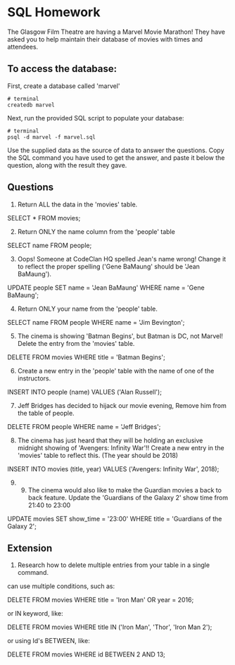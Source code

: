 # SQL Homework

The Glasgow Film Theatre are having a Marvel Movie Marathon! They have asked you to help maintain their database of movies with times and attendees.

## To access the database:

First, create a database called 'marvel'
```
# terminal
createdb marvel
```

Next, run the provided SQL script to populate your database:
```
# terminal
psql -d marvel -f marvel.sql
```

Use the supplied data as the source of data to answer the questions.  Copy the SQL command you have used to get the answer, and paste it below the question, along with the result they gave.

## Questions

1. Return ALL the data in the 'movies' table.

  SELECT * FROM movies;

2. Return ONLY the name column from the 'people' table

  SELECT name FROM people;

3. Oops! Someone at CodeClan HQ spelled Jean's name wrong! Change it to reflect the proper spelling ('Gene BaMaung' should be 'Jean BaMaung').

  UPDATE people SET name = 'Jean BaMaung' WHERE name = 'Gene BaMaung';

4. Return ONLY your name from the 'people' table.

  SELECT name FROM people WHERE name = 'Jim Bevington';

5. The cinema is showing 'Batman Begins', but Batman is DC, not Marvel! Delete the entry from the 'movies' table.

  DELETE FROM movies WHERE title = 'Batman Begins';

6. Create a new entry in the 'people' table with the name of one of the instructors.

  INSERT INTO people (name) VALUES ('Alan Russell');

7. Jeff Bridges has decided to hijack our movie evening, Remove him from the table of people.

  DELETE FROM people WHERE name = 'Jeff Bridges';

8. The cinema has just heard that they will be holding an exclusive midnight showing of 'Avengers: Infinity War'!! Create a new entry in the 'movies' table to reflect this. (The year should be 2018)

  INSERT INTO movies (title, year) VALUES ('Avengers: Infinity War', 2018);

9. 9. The cinema would also like to make the Guardian movies a back to back feature. Update the 'Guardians of the Galaxy 2' show time from 21:40 to 23:00

  UPDATE movies SET show_time = '23:00' WHERE title = 'Guardians of the Galaxy 2';

## Extension

1. Research how to delete multiple entries from your table in a single command.

  can use multiple conditions, such as:

  DELETE FROM movies WHERE title = 'Iron Man' OR year = 2016;

  or IN keyword, like:

  DELETE FROM movies WHERE title IN ('Iron Man', 'Thor', 'Iron Man 2');

  or using Id's BETWEEN, like:

  DELETE FROM movies WHERE id BETWEEN 2 AND 13;
